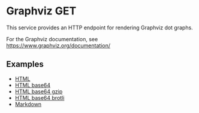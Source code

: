 # Graphviz GET

This service provides an HTTP endpoint for rendering Graphviz dot graphs. 

For the Graphviz documentation, see https://www.graphviz.org/documentation/

## Examples

* [HTML](./test/test.html)
* [HTML base64](./test/base64.html)
* [HTML base64 gzip](./test/base64_gzip.html)
* [HTML base64 brotli](./test/base64_brotli.html)
* [Markdown](./test/test.md)
 